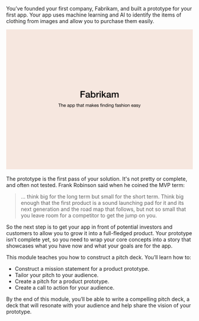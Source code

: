 You’ve founded your first company, Fabrikam, and built a prototype for your first app. Your app uses machine learning and AI to identify the items of clothing from images and allow you to purchase them easily.

![Slide of the Fabrikam name and tagline.](../media/pitch-proto-001.png)

The prototype is the first pass of your solution. It's not pretty or complete, and often not tested. Frank Robinson said when he coined the MVP term:

> ... think big for the long term but small for the short term. Think big enough that the first product is a sound launching pad for it and its next generation and the road map that follows, but not so small that you leave room for a competitor to get the jump on you.

So the next step is to get your app in front of potential investors and customers to allow you to grow it into a full-fledged product. Your prototype isn’t complete yet, so you need to wrap your core concepts into a story that showcases what you have now and what your goals are for the app.

This module teaches you how to construct a pitch deck. You’ll learn how to:

* Construct a mission statement for a product prototype.
* Tailor your pitch to your audience.
* Create a pitch for a product prototype.
* Create a call to action for your audience.

By the end of this module, you’ll be able to write a compelling pitch deck, a deck that will resonate with your audience and help share the vision of your prototype.
